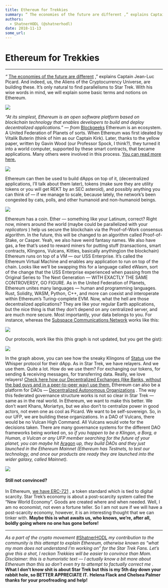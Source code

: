 ```yaml
---
title: Ethereum for Trekkies
summary: “ The economies of the future are different ,” explains Captain Jean-Luc Picard. And indeed, us, the Aliens of the Cryptocurrency Universe, are building these. It’s only natural to find parallelisms to Star Trek. With his wise words in mind, we will explain some basic terms and notions on Ethereum. “At its simplest, Ethereum is an open software platform based on blockchain technology that enables developers to build and deploy decentralized applications.” — from Blockgeeks Ethereum is an ecosyst
authors:
  - ShatnerHODL (@shatnerhodl)
date: 2018-11-13
some_url: 
---
```


# Ethereum for Trekkies



----

 _“_  [The economies of the future are different](https://www.quora.com/What-is-the-economic-system-of-the-Star-Trek-Federation-Does-the-Federation-have-money-How-does-their-social-safety-net-work-What-motivates-careers-and-personal-productivity-How-are-things-owned-and-exchanged) ,” explains Captain Jean-Luc Picard. And indeed, us, the Aliens of the Cryptocurrency Universe, are building these. It’s only natural to find parallelisms to Star Trek. With his wise words in mind, we will explain some basic terms and notions on Ethereum.

![](https://cdn-images-1.medium.com/max/1600/1*VaRudPGu-3xqqv_V44Bryg.jpeg)

 _“At its simplest, Ethereum is an open software platform based on blockchain technology that enables developers to build and deploy decentralized applications.” — from_  [Blockgeeks](https://blockgeeks.com/) 
Ethereum is an ecosystem. A United Federation of Planets of sorts. When Ethereum was first ideated by Vitalik Buterin (think of him as our Captain Kirk). Later, thanks to the yellow paper, written by Gavin Wood (our Professor Spock, I think?), they turned it into a world computer, supported by these smart contracts, that became applications. Many others were involved in this process. [You can read more here.](https://vitalik.ca/general/2017/09/14/prehistory.html) 

![](https://cdn-images-1.medium.com/max/1600/1*cqelzRtr0-XMbzn-p2ZqXw.jpeg)

Ethereum can then be used to build dApps on top of it, (decentralized applications, I’ll talk about them later), tokens (make sure they are utility tokens or you will get REKT by an SEC asteroid), and possibly anything you can think of — if we manage to scale, because lately, the network’s been congested by cats, polls, and other humanoid and non-humanoid beings.

![](https://cdn-images-1.medium.com/max/1600/1*6bhdyZI0oEcOa2wFSSSdwQ.jpeg)

Ethereum has a coin. Ether — something like your Latinum, correct? Right now, miners around the world (maybe could be parallelized with your _replicators_ ) help us secure the blockchain via the Proof-of-Work consensus algorithm. In the future, this will be changed to an algorithm called Proof-of-Stake, or Casper. Yeah, we also have weird fantasy names. We also have gas, a fee that’s used to reward miners for putting stuff (transactions, smart contracts, Klingons, Vulcans, Kitties, basically anything)on the blockchain)
Ethereum runs on top of a VM — our USS Enterprise. It’s called the Ethereum Virtual Machine and enables any application to run on top of the chain. Looks like we’ll be swapping this for a language called eWasm, sort of the change that the USS Enterprise experienced when passing from the Original Series to The Next Generation — WITH EXACTLY THE SAME CONTROVERSY, GO FIGURE.
As in the United Federation of Planets, Ethereum unites many languages — human and programming languages. Rust, Solidity, WASM, Python, C++, and more can coexist and interoperate within Ethereum’s Turing-complete EVM.
Now, what the hell are those decentralized applications? They are like your regular Earth applications, but the nice thing is that they don’t depend on any centralized server, and are much more secure. Most importantly, your data belongs to you. For instance, whereas the [Subspace Communications Network](https://scifi.stackexchange.com/questions/19725/how-does-star-trek-faster-than-light-communication-work) works like this:

![](https://cdn-images-1.medium.com/max/1600/0*QTZaLYSZsjh2Hehi)

Our protocols, work like this (this graph is not updated, but you get the gist):

![](https://cdn-images-1.medium.com/max/1600/0*lr5AMj0ZXUd9jUZW)

In the graph above, you can see how the sneaky Klingons of [Status](https://status.im) use the Whisper protocol for their dApp.
As in Star Trek, we have relayers. And we use them. Quite a lot. How do we use them? For exchanging our tokens, for sending & receiving messages, for transferring data. Really, we love relayers! [Check here how our Decentralized Exchanges (like Banks, without the bad guys and in a peer-to-peer way) use them.](https://relayer.network/) 
Ethereum can also be a platform for DAOs — [Decentralized Autonomous Organizations](https://www.ethereum.org/dao) . The way this federated governance structure works is not so clear in Star Trek — same as in the real world. In Ethereum, we want to make this better. We don’t want Khans, Moriartys, but we also don’t to centralize power in good actors, not even one as cool as Picard. We want to be self-sovereign. So, in our UFP, we are building these organizations. In a DAO of Vulcans, there would be no Vulcan High Command. All Vulcans would vote for the decisions taken. There are many governance systems for the different DAO frameworks being worked on, so _if you happen to be a Klingon, a Borg, a Human, a Vulcan or any UFP member searching for the future of your planet, you can maybe hit_  [Aragon](https://aragon.org/)  _up, they build DAOs and they just launched in the Ethereum Mainnet (Ethereum has Testnets, to test our technology, and once our products are ready they are launched into the wider galaxy, called Mainnet)._ 

![](https://cdn-images-1.medium.com/max/1600/1*21ahWNPxZLBhuiMpFi_xdw.jpeg)


#### Still not convinced?
In Ethereum, [we have ERC-721](http://erc721.org/) , a token standard which is tied to digital scarcity. Star Trek’s economy is about a post-scarcity system called the “New World Economy”. Goods are created where and when needed. Well, I am no economist, not even a fortune teller. So I am not sure if we will have a post-scarcity economy, however, it is an interesting thought that we can tinker with. **Maybe this is what awaits us, who knows, we’re, after all, boldly going where no one has gone before!** 

----

 _As a part of the crypto movement_  [#ShatnerHODL](https://shatnerhodl.com)  _my contribution to the community is this attempt to explain Ethereum, otherwise known as “what my mom does not understand I’m working on” for the Star Trek Fans. Let’s give this a shot, I reckon Trekkies will be easier to convince than Mom._ 
 _Disclaimer: this is a humoristic text — I actually know a bit more about Ethereum than this so don’t even try to attempt to factually correct me_ . **What I don’t know shit is about Star Trek but this is my 5th day down your rabbit hole, so BETTER APPRECIATE IT.** 
 **Helena Flack and Chelsea Palmer thanks for your proofreading and help!** 
